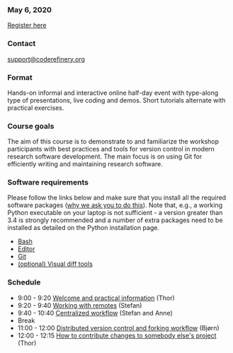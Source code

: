 

### May 6, 2020

<a class="btn btn-success" href="https://indico.neic.no/event/138/" data-mode="1" target="_blank">Register here</a>

### Contact

support@coderefinery.org


### Format

Hands-on informal and interactive online half-day event with type-along type of
presentations, live coding and demos. Short tutorials alternate with practical
exercises.


### Course goals

The aim of this course is to demonstrate to and familiarize the workshop
participants with best practices and tools for version control in modern
research software development. The main focus is on using Git for efficiently
writing and maintaining research software.


### **Software requirements**

Please follow the links below and make sure that you install all the required software packages
([why we ask you to do this](https://coderefinery.github.io/installation/#why-are-we-asking-participants-to-install-software)).
Note that, e.g., a working Python executable on your laptop is not sufficient -
a version greater than 3.4 is strongly recommended and a number of extra
packages need to be installed as detailed on the Python installation page.

- [Bash](https://coderefinery.github.io/installation/bash/)
- [Editor](https://coderefinery.github.io/installation/editors/)
- [Git](https://coderefinery.github.io/installation/git/)
- [(optional) Visual diff tools](https://coderefinery.github.io/installation/difftools/)


### Schedule

- 9:00 - 9:20
  [Welcome and practical information](https://github.com/coderefinery/workshop-intro/blob/master/README.md) (Thor)
- 9:20 - 9:40
  [Working with remotes](https://coderefinery.github.io/git-collaborative/01-remotes/) (Stefan)
- 9:40 - 10:40
  [Centralized workflow](https://coderefinery.github.io/git-collaborative/02-centralized/) (Stefan and Anne)
- Break
- 11:00 - 12:00
  [Distributed version control and forking workflow](https://coderefinery.github.io/git-collaborative/03-distributed/) (Bjørn)
- 12:00 - 12:15
  [How to contribute changes to somebody else's project](https://coderefinery.github.io/git-collaborative/04-contributing/) (Thor)
